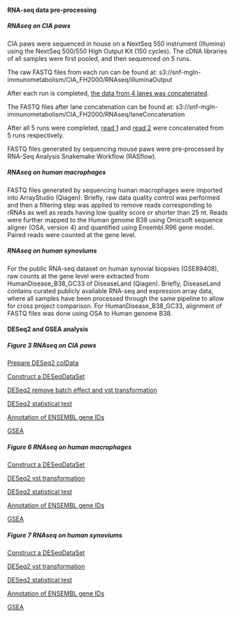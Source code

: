 #### RNA-seq data pre-processing
##### RNAseq on CIA paws
CIA paws were sequenced in house on a NextSeq 550 instrument (Illumina) using the NextSeq 500/550 High Output Kit (150 cycles). The cDNA libraries of all samples were first pooled, and then sequenced on 5 runs.

The raw FASTQ files from each run can be found at: s3://snf-mgln-immunometabolism/CIA_FH2000/RNAseq/illuminaOutput

After each run is completed, [the data from 4 lanes was concatenated](https://github.com/tAndreani/MultiOmics_RA/blob/main/Codes/laneConcatenation.smk).

The FASTQ files after lane concatenation can be found at: s3://snf-mgln-immunometabolism/CIA_FH2000/RNAseq/laneConcatenation

After all 5 runs were completed, [read 1](https://github.com/tAndreani/MultiOmics_RA/blob/main/Codes/runConcatenation_R1.smk) and [read 2](https://github.com/tAndreani/MultiOmics_RA/blob/main/Codes/runConcatenation_R2.smk) were concatenated from 5 runs respectively.

FASTQ files generated by sequencing mouse paws were pre-processed by RNA-Seq Analysis Snakemake Workflow (RASflow). 

##### RNAseq on human macrophages
FASTQ files generated by sequencing human macrophages were imported into ArrayStudio (Qiagen). Briefly, raw data quality control was performed and then a filtering step was applied to remove reads corresponding to rRNAs as well as reads having low quality score or shorter than 25 nt. Reads were further mapped to the Human genome B38 using Omicsoft sequence aligner (OSA, version 4) and quantified using Ensembl.R96 gene model. Paired reads were counted at the gene level. 

##### RNAseq on human synoviums
For the public RNA-seq dataset on human synovial biopsies (GSE89408), raw counts at the gene level were extracted from HumanDisease_B38_GC33 of DiseaseLand (Qiagen). Briefly, DiseaseLand contains curated publicly available RNA-seq and expression array data, where all samples have been processed through the same pipeline to allow for cross project comparison. For HumanDisease_B38_GC33, alignment of FASTQ files was done using OSA to Human genome B38.

#### DESeq2 and GSEA analysis
##### Figure 3 RNAseq on CIA paws
[Prepare DESeq2 colData](https://github.com/tAndreani/MultiOmics_RA/blob/main/Codes/Analysis_DESeq2_coldataPrep.R)

[Construct a DESeqDataSet](https://github.com/tAndreani/MultiOmics_RA/blob/main/Codes/Analysis_DESeq2_ddsConstruction.R)

[DESeq2 remove batch effect and vst transformation](https://github.com/tAndreani/MultiOmics_RA/blob/main/Codes/Analysis_DESeq2_rm_Batch_vst.R)

[DESeq2 statistical test](https://github.com/tAndreani/MultiOmics_RA/blob/main/Codes/Analysis_DESeq2_LRT.R)

[Annotation of ENSEMBL gene IDs](https://github.com/tAndreani/MultiOmics_RA/blob/main/Codes/Analysis_geneAnnotation.R)

[GSEA](https://github.com/tAndreani/MultiOmics_RA/blob/main/Codes/Analysis_GSEA_GO.R)

##### Figure 6 RNAseq on human macrophages
[Construct a DESeqDataSet](https://github.com/tAndreani/MultiOmics_RA/blob/main/Codes/Normoxia_Analysis_DESeq2_ddsConstruction.R)

[DESeq2 vst transformation](https://github.com/tAndreani/MultiOmics_RA/blob/main/Codes/Normoxia_PCA_DESeq2_Normalization.R)

[DESeq2 statistical test](https://github.com/tAndreani/MultiOmics_RA/blob/main/Codes/Normoxia_Analysis_DESeq2_Wald_Test.R)

[Annotation of ENSEMBL gene IDs](https://github.com/tAndreani/MultiOmics_RA/blob/main/Codes/Analysis_geneAnnotation_hs.R)

[GSEA](https://github.com/tAndreani/MultiOmics_RA/blob/main/Codes/Analysis_GSEA_GO_BP_hs.R)

##### Figure 7 RNAseq on human synoviums
[Construct a DESeqDataSet](https://github.com/tAndreani/MultiOmics_RA/blob/main/Codes/Analysis_GSE89408_DESeq2_ddsConstruction.R)

[DESeq2 vst transformation](https://github.com/tAndreani/MultiOmics_RA/blob/main/Codes/PCA_GSE89408_DESeq2_Normalization.R)

[DESeq2 statistical test](https://github.com/tAndreani/MultiOmics_RA/blob/main/Codes/Analysis_GSE89408_DESeq2_Wald_Test.R)

[Annotation of ENSEMBL gene IDs](https://github.com/tAndreani/MultiOmics_RA/blob/main/Codes/Analysis_GSE89408_geneAnnotation.R)

[GSEA](https://github.com/tAndreani/MultiOmics_RA/blob/main/Codes/Analysis_GSE89408_GSEA_GO_BP_hs.R)
